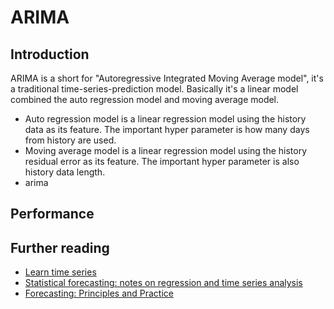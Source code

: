 # ARIMA


## Introduction
ARIMA is a short for "Autoregressive Integrated Moving Average model", it's a traditional time-series-prediction model. Basically it's a linear model combined the auto regression model and moving average model.
- Auto regression model is a linear regression model using the history data as its feature. The important hyper parameter is how many days from history are used.
- Moving average model is a linear regression model using the history residual error as its feature. The important hyper parameter is also history data length.
- arima


## Performance


## Further reading
- [Learn time series](https://www.tutorialspoint.com/time_series/time_series_introduction.htm)
- [Statistical forecasting: notes on regression and time series analysis](http://people.duke.edu/~rnau/411home.htm)
- [Forecasting: Principles and Practice](https://otexts.com/fpp3/)